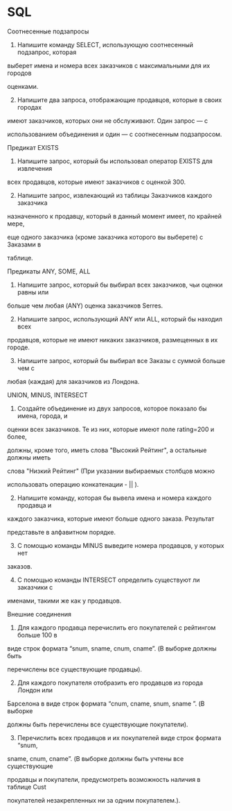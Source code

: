 # SQL
Соотнесенные подзапросы

1. Напишите команду SELECT, использующую соотнесенный подзапрос, которая

выберет имена и номера всех заказчиков с максимальными для их городов

оценками.

2. Напишите два запроса, отображающие продавцов, которые в своих городах

имеют заказчиков, которых они не обслуживают. Один запрос — с

использованием объединения и один — с соотнесенным подзапросом.

Предикат EXISTS

1. Напишите запрос, который бы использовал оператор EXISTS для извлечения

всех продавцов, которые имеют заказчиков с оценкой 300.

2. Напишите запрос, извлекающий из таблицы Заказчиков каждого заказчика

назначенного к продавцу, который в данный момент имеет, по крайней мере,

еще одного заказчика (кроме заказчика которого вы выберете) с Заказами в

таблице.

Предикаты ANY, SOME, ALL

1. Напишите запрос, который бы выбирал всех заказчиков, чьи оценки равны или

больше чем любая (ANY) оценка заказчиков Serres.

2. Напишите запрос, использующий ANY или ALL, который бы находил всех

продавцов, которые не имеют никаких заказчиков, размещенных в их городе.

3. Напишите запрос, который бы выбирал все Заказы с суммой больше чем с

любая (каждая) для заказчиков из Лондона.

UNION, MINUS, INTERSECT

1. Создайте объединение из двух запросов, которое показало бы имена, города, и

оценки всех заказчиков. Те из них, которые имеют поле rating=200 и более,

должны, кроме того, иметь слова "Высокий Рейтинг", а остальные должны иметь

слова "Низкий Рейтинг" (При указании выбираемых столбцов можно

использовать операцию конкатенации - || ).

2. Напишите команду, которая бы вывела имена и номера каждого продавца и

каждого заказчика, которые имеют больше одного заказа. Результат

представьте в алфавитном порядке.

3. С помощью команды MINUS выведите номера продавцов, у которых нет

заказов.

4. С помощью команды INTERSECT определить существуют ли заказчики с

именами, такими же как у продавцов.

Внешние соединения

1. Для каждого продавца перечислить его покупателей с рейтингом больше 100 в

виде строк формата “snum, sname, cnum, cname”. (В выборке должны быть

перечислены все существующие продавцы).

2. Для каждого покупателя отобразить его продавцов из города Лондон или

Барселона в виде строк формата “cnum, cname, snum, sname ”. (В выборке

должны быть перечислены все существующие покупатели).

3. Перечислить всех продавцов и их покупателей виде строк формата “snum,

sname, cnum, cname”. (В выборке должны быть учтены все существующие

продавцы и покупатели, предусмотреть возможность наличия в таблице Cust

покупателей незакрепленных ни за одним покупателем.).
